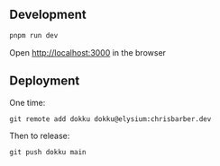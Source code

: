 ## Development

```sh
pnpm run dev
```

Open [http://localhost:3000](http://localhost:3000) in the browser

## Deployment

One time:

```
git remote add dokku dokku@elysium:chrisbarber.dev
```

Then to release:

```
git push dokku main
```
